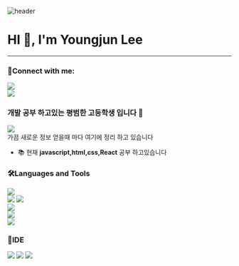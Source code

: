 ![header](https://capsule-render.vercel.app/api?type=Waving&color=auto&height=250&section=header&text=thisisyoungjun&fontSize=100)


<h1 >HI 👋, I'm Youngjun Lee</h1>
<hr>
<h3 >🤙Connect with me:</h3>

<a href="https://instagram.com/yeseyeyoungjun" target="blank"><img src="https://img.shields.io/badge/Instagram-E4405F?style=flat-square&logo=Instagram&logoColor=white"/></a> <br>
<a href="mailto:a8853665@gmail.com" target="blank"><img src="https://img.shields.io/badge/a8853665@gmail.com-EA4335?style=flat-square&logo=Gmail&logoColor=white"/></a>


<h3>개발 공부 하고있는 평범한 고등학생 입니다 🚀</h3>
<a href="https://aluminum-rambutan-1c9.notion.site/44439835b1e7469187fe1569fe99ad22?v=33a2cb9adf834725ba6b6922a1900465">
<img src="https://img.shields.io/badge/Notion-white?style=flat-square&logo=notion&logoColor=black"/>
</a><br>
가끔 새로운 정보 얻을때 마다 여기에 정리 하고 있습니다

- 📚 현재  **javascript,html,css,React** 공부 하고있습니다

<h3>🛠Languages and Tools</h3>


<img src="https://img.shields.io/badge/OralceDB-F80000?style=flat-square&logo=oracle&logoColor=white"/><br>
<img src="https://img.shields.io/badge/Html-red?style=flat-square&logo=HTML5&logoColor=white"/> <img src="https://img.shields.io/badge/Css-1572B6?style=flat-square&logo=css3&logoColor=white"/><br>
<img src="https://img.shields.io/badge/Javascript-F7DF1E?style=flat-square&logo=JavaScript&logoColor=black"/><br>
<img src="https://img.shields.io/badge/React-61DAFB?style=flat-square&logo=react&logoColor=black"/><br>
<img src="https://img.shields.io/badge/git-F05032?style=flat-square&logo=git&logoColor=white"/>

<h3>🧰IDE</h3>
<img src="https://img.shields.io/badge/vsCode-007ACC?style=flat-square&logo=Visual Studio Code&logoColor=white"/>
<img src="https://img.shields.io/badge/IntelliJ-000000?style=flat-square&logo=IntelliJ IDEA&logoColor=white"/>
<img src="https://img.shields.io/badge/WebStorm-000000?style=flat-square&logo=WebStorm&logoColor=white"/>


